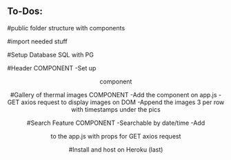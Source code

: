 ## To-Dos:

#public folder structure with components

#import needed stuff

#Setup Database SQL with PG

#Header COMPONENT
-Set up <Header /> component

#Gallery of thermal images COMPONENT
-Add the <Gallery /> component on app.js
-GET axios request to display images on DOM
-Append the images 3 per row with timestamps under the pics

#Search Feature COMPONENT
-Searchable by date/time
-Add <Search /> to the app.js with props for GET axios request

#Install and host on Heroku (last)